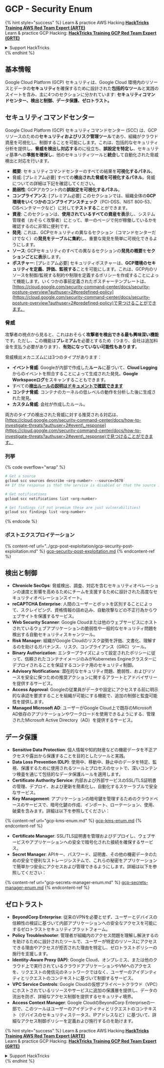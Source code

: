 # GCP - Security Enum

{% hint style="success" %}
Learn & practice AWS Hacking:<img src="../../../.gitbook/assets/image (1).png" alt="" data-size="line">[**HackTricks Training AWS Red Team Expert (ARTE)**](https://training.hacktricks.xyz/courses/arte)<img src="../../../.gitbook/assets/image (1).png" alt="" data-size="line">\
Learn & practice GCP Hacking: <img src="../../../.gitbook/assets/image (2).png" alt="" data-size="line">[**HackTricks Training GCP Red Team Expert (GRTE)**<img src="../../../.gitbook/assets/image (2).png" alt="" data-size="line">](https://training.hacktricks.xyz/courses/grte)

<details>

<summary>Support HackTricks</summary>

* Check the [**subscription plans**](https://github.com/sponsors/carlospolop)!
* **Join the** 💬 [**Discord group**](https://discord.gg/hRep4RUj7f) or the [**telegram group**](https://t.me/peass) or **follow** us on **Twitter** 🐦 [**@hacktricks\_live**](https://twitter.com/hacktricks\_live)**.**
* **Share hacking tricks by submitting PRs to the** [**HackTricks**](https://github.com/carlospolop/hacktricks) and [**HackTricks Cloud**](https://github.com/carlospolop/hacktricks-cloud) github repos.

</details>
{% endhint %}

## 基本情報

Google Cloud Platform (GCP) セキュリティは、Google Cloud 環境内のリソースとデータの**セキュリティ**を確保するために設計された**包括的なツール**と実践のスイートを含み、主に4つのセクションに分かれています: **セキュリティコマンドセンター、検出と制御、データ保護、ゼロトラスト。**

## **セキュリティコマンドセンター**

Google Cloud Platform (GCP) セキュリティコマンドセンター (SCC) は、GCPリソースのための**セキュリティおよびリスク管理ツール**であり、組織がクラウド資産を可視化し、制御することを可能にします。これは、包括的なセキュリティ分析を提供し、**脅威を検出し対応する**のに役立ち、**誤設定を特定し**、セキュリティ基準への**準拠を確保し**、他のセキュリティツールと**統合**して自動化された脅威検出と対応を行います。

* **概要**: セキュリティコマンドセンターのすべての結果を**可視化するパネル**。
* 脅威: \[プレミアム必要\] すべての**検出された脅威を可視化するパネル**。脅威についての詳細は下記を確認してください。
* **脆弱性**: GCPアカウント内の**誤設定を可視化するパネル**。
* **コンプライアンス**: \[プレミアム必要\] このセクションでは、組織全体の**GCP環境をいくつかのコンプライアンスチェック**（PCI-DSS、NIST 800-53、CISベンチマークなど）に対して**テストする**ことができます。
* **資産**: このセクションは、**使用されているすべての資産を表示**し、システム管理者（おそらく攻撃者）にとって、単一のページで何が稼働しているかを確認するのに非常に便利です。
* **発見**: これは、GCPセキュリティの異なるセクション（コマンドセンターだけでなく）の**発見をテーブルに集約**し、重要な発見を簡単に可視化できるようにします。
* **ソース**: GCPセキュリティのすべての異なるセクションの**発見の概要**を**セクションごとに表示**します。
* **ポスチャー**: \[プレミアム必要\] セキュリティポスチャーは、**GCP環境のセキュリティを定義、評価、監視する**ことを可能にします。これは、GCP内のリソースを制御/監視する制約や制限を定義するポリシーを作成することによって機能します。いくつかの事前定義されたポスチャーテンプレートは、[https://cloud.google.com/security-command-center/docs/security-posture-overview?authuser=2#predefined-policy](https://cloud.google.com/security-command-center/docs/security-posture-overview?authuser=2#predefined-policy)で見つけることができます。

### **脅威**

攻撃者の視点から見ると、これはおそらく**攻撃者を検出できる最も興味深い機能**です。ただし、この機能は**プレミアム**を必要とするため（つまり、会社は追加料金を支払う必要があります）、**有効になっていない可能性もあります**。

脅威検出メカニズムには3つのタイプがあります：

* **イベント脅威**: Googleが内部で作成した**ルール**に基づいて、**Cloud Logging**からのイベントを照合することによって生成された発見。**Google Workspaceログ**をスキャンすることもできます。
* すべての[**検出ルールの説明はドキュメントで確認できます**](https://cloud.google.com/security-command-center/docs/concepts-event-threat-detection-overview?authuser=2#how\_works)
* **コンテナ脅威**: コンテナのカーネルの低レベルの動作を分析した後に生成された発見。
* **カスタム脅威**: 会社が作成したルール。

両方のタイプの検出された脅威に対する推奨される対応は、[https://cloud.google.com/security-command-center/docs/how-to-investigate-threats?authuser=2#event\_response](https://cloud.google.com/security-command-center/docs/how-to-investigate-threats?authuser=2#event\_response)で見つけることができます。

### 列挙

{% code overflow="wrap" %}
```bash
# Get a source
gcloud scc sources describe <org-number> --source=5678
## If the response is that the service is disabled or that the source is not found, then, it isn't enabled

# Get notifications
gcloud scc notifications list <org-number>

# Get findings (if not premium these are just vulnerabilities)
gcloud scc findings list <org-number>
```
{% endcode %}

### ポストエクスプロイテーション

{% content-ref url="../gcp-post-exploitation/gcp-security-post-exploitation.md" %}
[gcp-security-post-exploitation.md](../gcp-post-exploitation/gcp-security-post-exploitation.md)
{% endcontent-ref %}

## 検出と制御

* **Chronicle SecOps**: 脅威検出、調査、対応を含むセキュリティオペレーションの速度と影響を高めるためにチームを支援するために設計された高度なセキュリティオペレーションスイート。
* **reCAPTCHA Enterprise**: 人間のユーザーとボットを区別することによって、スクレイピング、資格情報の詰め込み、自動攻撃などの不正行為からウェブサイトを保護するサービス。
* **Web Security Scanner**: Google Cloudまたは他のウェブサービスにホストされているウェブアプリケーションの脆弱性や一般的なセキュリティ問題を検出する自動セキュリティスキャンツール。
* **Risk Manager**: 組織がGoogle Cloudのリスク姿勢を評価、文書化、理解するのを助けるガバナンス、リスク、コンプライアンス（GRC）ツール。
* **Binary Authorization**: エンタープライズによって設定されたポリシーに従って、信頼されたコンテナイメージのみがKubernetes Engineクラスターにデプロイされることを保証するコンテナ用のセキュリティ制御。
* **Advisory Notifications**: 潜在的なセキュリティ問題、脆弱性、およびリソースを安全に保つための推奨アクションに関するアラートとアドバイザリーを提供するサービス。
* **Access Approval**: Googleの従業員がデータや設定にアクセスする前に明示的な承認を要求することを組織が可能にする機能で、追加の制御と監査可能性を提供します。
* **Managed Microsoft AD**: ユーザーがGoogle Cloud上で既存のMicrosoft AD依存のアプリケーションやワークロードを使用できるようにする、管理されたMicrosoft Active Directory（AD）を提供するサービス。

## データ保護

* **Sensitive Data Protection**: 個人情報や知的財産などの機密データを不正アクセスや露出から保護することを目的としたツールと実践。
* **Data Loss Prevention (DLP)**: 使用中、移動中、静止中のデータを特定、監視、保護するために使用されるツールとプロセスのセットで、深いコンテンツ検査を通じて包括的なデータ保護ルールを適用します。
* **Certificate Authority Service**: 内部および外部サービスのSSL/TLS証明書の管理、デプロイ、および更新を簡素化し、自動化するスケーラブルで安全なサービス。
* **Key Management**: アプリケーションの暗号鍵を管理するためのクラウドベースのサービスで、暗号化鍵の作成、インポート、ローテーション、使用、破棄を含みます。詳細は以下を参照してください：

{% content-ref url="gcp-kms-enum.md" %}
[gcp-kms-enum.md](gcp-kms-enum.md)
{% endcontent-ref %}

* **Certificate Manager**: SSL/TLS証明書を管理およびデプロイし、ウェブサービスやアプリケーションへの安全で暗号化された接続を確保するサービス。
* **Secret Manager**: APIキー、パスワード、証明書、その他の機密データのための安全で便利なストレージシステムで、これらの秘密をアプリケーションで簡単かつ安全にアクセスおよび管理できるようにします。詳細は以下を参照してください：

{% content-ref url="gcp-secrets-manager-enum.md" %}
[gcp-secrets-manager-enum.md](gcp-secrets-manager-enum.md)
{% endcontent-ref %}

## ゼロトラスト

* **BeyondCorp Enterprise**: 従来のVPNを必要とせず、ユーザーとデバイスの信頼性の検証に基づいて内部アプリケーションへの安全なアクセスを可能にするゼロトラストセキュリティプラットフォーム。
* **Policy Troubleshooter**: 管理者が組織内のアクセス問題を理解し解決するのを助けるために設計されたツールで、ユーザーが特定のリソースにアクセスできる理由やアクセスが拒否された理由を特定し、ゼロトラストポリシーの施行を支援します。
* **Identity-Aware Proxy (IAP)**: Google Cloud、オンプレミス、または他のクラウド上で実行されているクラウドアプリケーションやVMへのアクセスを、リクエストの発信元のネットワークではなく、ユーザーのアイデンティティとリクエストのコンテキストに基づいて制御するサービス。
* **VPC Service Controls**: Google Cloudの仮想プライベートクラウド（VPC）にホストされているリソースやサービスに追加の保護層を提供し、データの流出を防ぎ、詳細なアクセス制御を提供するセキュリティ境界。
* **Access Context Manager**: Google CloudのBeyondCorp Enterpriseの一部で、このツールはユーザーのアイデンティティとリクエストのコンテキスト（デバイスのセキュリティステータス、IPアドレスなど）に基づいて、詳細なアクセス制御ポリシーを定義および施行するのを助けます。

{% hint style="success" %}
Learn & practice AWS Hacking:<img src="../../../.gitbook/assets/image (1).png" alt="" data-size="line">[**HackTricks Training AWS Red Team Expert (ARTE)**](https://training.hacktricks.xyz/courses/arte)<img src="../../../.gitbook/assets/image (1).png" alt="" data-size="line">\
Learn & practice GCP Hacking: <img src="../../../.gitbook/assets/image (2).png" alt="" data-size="line">[**HackTricks Training GCP Red Team Expert (GRTE)**<img src="../../../.gitbook/assets/image (2).png" alt="" data-size="line">](https://training.hacktricks.xyz/courses/grte)

<details>

<summary>Support HackTricks</summary>

* Check the [**subscription plans**](https://github.com/sponsors/carlospolop)!
* **Join the** 💬 [**Discord group**](https://discord.gg/hRep4RUj7f) or the [**telegram group**](https://t.me/peass) or **follow** us on **Twitter** 🐦 [**@hacktricks\_live**](https://twitter.com/hacktricks\_live)**.**
* **Share hacking tricks by submitting PRs to the** [**HackTricks**](https://github.com/carlospolop/hacktricks) and [**HackTricks Cloud**](https://github.com/carlospolop/hacktricks-cloud) github repos.

</details>
{% endhint %}

